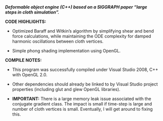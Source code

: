 **_Deformable object engine (C++) based on a SIGGRAPH paper “large steps in cloth simulation”._**

**CODE HIGHLIGHTS:**

- Optimized Baraff and Witkin’s algorithm by simplifying shear and bend force calculations, while maintaining the ODE complexity for damped harmonic oscillations between cloth vertices.

- Simple phong shading implementation using OpenGL.

**COMPILE NOTES:**

- This program was successfully compiled under Visual Studio 2008, C++ with OpenGL 2.0.

- Other dependencies should already be linked to by Visual Studio project properties (including glut and glew OpenGL libraries).

- **IMPORTANT:** There is a large memory leak issue associated with the conjugate gradient class.  The impact is small if time-step is large and number of cloth vertices is small.  Eventually, I will get around to fixing this.
